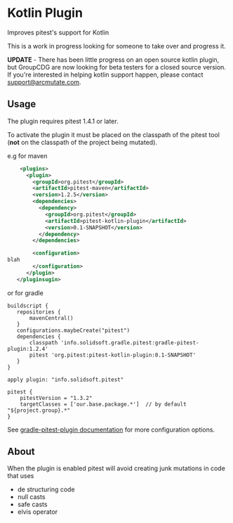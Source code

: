 # Kotlin  Plugin 

Improves pitest's support for Kotlin

This is a work in progress looking for someone to take over and progress it.

**UPDATE** - There has been little progress on an open source kotlin plugin, but GroupCDG are now looking for beta testers for a closed source version. If you're interested in helping kotlin support happen, please contact support@arcmutate.com.

## Usage

The plugin requires pitest 1.4.1 or later. 

To activate the plugin it must be placed on the classpath of the pitest tool (**not** on the classpath of the project being mutated).

e.g for maven

```xml
    <plugins>
      <plugin>
        <groupId>org.pitest</groupId>
        <artifactId>pitest-maven</artifactId>
        <version>1.2.5</version>
        <dependencies>
          <dependency>
            <groupId>org.pitest</groupId>
            <artifactId>pitest-kotlin-plugin</artifactId>
            <version>0.1-SNAPSHOT</version>
          </dependency>
        </dependencies>

        <configuration>
blah
        </configuration>
      </plugin>
   </pluginsugin>
```

or for gradle

```
buildscript {
   repositories {
       mavenCentral()
   }
   configurations.maybeCreate("pitest")
   dependencies {
       classpath 'info.solidsoft.gradle.pitest:gradle-pitest-plugin:1.2.4'
       pitest 'org.pitest:pitest-kotlin-plugin:0.1-SNAPSHOT'
   }
}

apply plugin: "info.solidsoft.pitest"

pitest {
    pitestVersion = "1.3.2"
    targetClasses = ['our.base.package.*']  // by default "${project.group}.*"
}
```
See [gradle-pitest-plugin documentation](http://gradle-pitest-plugin.solidsoft.info/) for more configuration options.

## About

When the plugin is enabled pitest will avoid creating junk mutations in code that uses

* de structuring code
* null casts
* safe casts
* elvis operator


